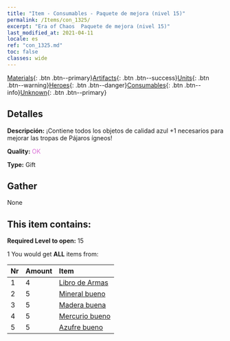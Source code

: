```yaml
---
title: "Item - Consumables - Paquete de mejora (nivel 15)"
permalink: /Items/con_1325/
excerpt: "Era of Chaos  Paquete de mejora (nivel 15)"
last_modified_at: 2021-04-11
locale: es
ref: "con_1325.md"
toc: false
classes: wide
---
```

 [Materials](/es/Items/){: .btn .btn--primary}[Artifacts](/es/Items/Artifacts/){: .btn .btn--success}[Units](/es/Items/Units/){: .btn .btn--warning}[Heroes](/es/Items/Heroes/){: .btn .btn--danger}[Consumables](/es/Items/Consumables/){: .btn .btn--info}[Unknown](/es/Items/Unknown/){: .btn .btn--primary}

## Detalles
 **Descripción:** ¡Contiene todos los objetos de calidad azul +1 necesarios para mejorar las tropas de Pájaros ígneos!

 **Quality:** <span style="color: #DA70D6">OK</span>

 **Type:** Gift

## Gather

  None

## This item contains:

 **Required Level to open:** 15

 1 You would get **ALL** items  from:

  | Nr | Amount |     Item    |
  |:---|:-------|:------------|
  | 1 | 4 | [Libro de Armas](/es/Items/mat_18/) | 
  | 2 | 5 | [Mineral bueno](/es/Items/mat_12/) | 
  | 3 | 5 | [Madera buena](/es/Items/mat_13/) | 
  | 4 | 5 | [Mercurio bueno](/es/Items/mat_14/) | 
  | 5 | 5 | [Azufre bueno](/es/Items/mat_15/) | 
